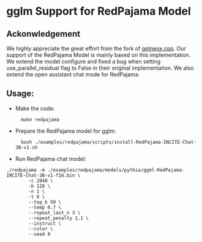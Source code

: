 # gglm Support for RedPajama Model

## Ackonwledgement 

We highly appreciate the great effort from the fork of [gptneox.cpp](https://github.com/byroneverson/gptneox.cpp). Our support of the RedPajama Model is mainly based on this implementation. We extend the model configure and fixed a bug when setting use_parallel_residual flag to False in their original implementation. We also extend the open assistant chat mode for RedPajama.   

## Usage:

- Make the code:

        make redpajama


- Prepare the RedPajama model for gglm:

        bash ./examples/redpajama/scripts/install-RedPajama-INCITE-Chat-3B-v1.sh

- Run RedPajama chat model:

```
./redpajama -m ./examples/redpajama/models/pythia/ggml-RedPajama-INCITE-Chat-3B-v1-f16.bin \
        -c 2048 \
        -b 128 \
        -n 1 \
        -t 8 \
        --top_k 50 \
        --temp 0.7 \
        --repeat_last_n 3 \
        --repeat_penalty 1.1 \
        --instruct \
        --color \
        --seed 0
```

